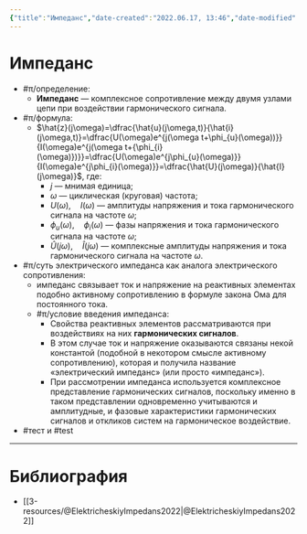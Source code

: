 ```yaml
---
{"title":"Импеданс","date-created":"2022.06.17, 13:46","date-modified":"2023.01.10, 20:19","aliases":["комплексное электрическое сопротивление","электрический импеданс"],"tags":["схемотехника"],"dg-publish":true,"permalink":"/7-radio-engineering/impedans/","dgPassFrontmatter":true}
---
```



# Импеданс

- #π/определение:
	- **Импеданс** — комплексное сопротивление между двумя узлами цепи при воздействии гармонического сигнала.
- #π/формула:
	- $\hat{z}(j\omega)=\dfrac{\hat{u}(j\omega,t)}{\hat{i}(j\omega,t)}=\dfrac{U(\omega)e^{j(\omega t+\phi_{u}(\omega))}}{I(\omega)e^{j(\omega t+{\phi_{i}(\omega)})}}=\dfrac{U(\omega)e^{j\phi_{u}(\omega)}}{I(\omega)e^{j\phi_{i}(\omega)}}=\dfrac{\hat{U}(j\omega)}{\hat{I}(j\omega)}$, где:
		- $j$ — мнимая единица;
		- $\omega$ — циклическая (круговая) частота;
		- $U(\omega),\quad I(\omega)$ — амплитуды напряжения и тока гармонического сигнала на частоте $\omega$;
		- $\phi_{u}(\omega), \quad \phi_{i}(\omega)$ — фазы напряжения и тока гармонического сигнала на частоте $\omega$;
		- $\hat{U}(j\omega), \quad \hat{I}(j\omega)$ — комплексные амплитуды напряжения и тока гармонического сигнала на частоте $\omega$.
- #π/суть электрического импеданса как аналога электрического сопротивления:
	- импеданс связывает ток и напряжение на реактивных элементах подобно активному сопротивлению в формуле закона Ома для постоянного тока.
	- #π/условие введения импеданса:
		- Свойства реактивных элементов рассматриваются при воздействиях на них **гармонических сигналов**.
		- В этом случае ток и напряжение оказываются связаны некой константой (подобной в некотором смысле активному сопротивлению), которая и получила название «электрический импеданс» (или просто «импеданс»).
		- При рассмотрении импеданса используется комплексное представление гармонических сигналов, поскольку именно в таком представлении одновременно учитываются и амплитудные, и фазовые характеристики гармонических сигналов и откликов систем на гармоническое воздействие.
- #тест и #test

---

# Библиография

- [[3-resources/@ElektricheskiyImpedans2022\|@ElektricheskiyImpedans2022]]
